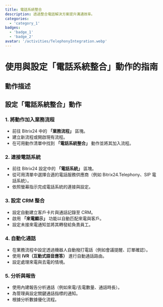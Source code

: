 ```yaml
---
title: 電話系統整合
description: 透過整合電話解決方案提升溝通效率。
categories: 
  - 'category_1'
badges:
  - 'badge_1'
  - 'badge_2'
avatar: '/activities/TelephonyIntegration.webp'
---
```


# 使用與設定「電話系統整合」動作的指南

## 動作描述

## **設定「電話系統整合」動作**

### 1. 將動作加入業務流程
- 前往 Bitrix24 中的 **「業務流程」** 區塊。
- 建立新流程或開啟現有流程。
- 在可用動作清單中找到 **「電話系統整合」** 動作並將其加入流程。

### 2. 連接電話系統
- 前往 Bitrix24 設定中的 **「電話系統」** 區塊。
- 從可用清單中選擇合適的電話服務供應商（例如 Bitrix24.Telephony、SIP 電話系統）。
- 依照螢幕指示完成電話系統的連接與設定。

### 3. 設定 CRM 整合
- 設定自動建立客戶卡片與通話記錄至 CRM。
- 啟用 **「來電顯示」** 功能以自動匹配來電與客戶。
- 設定未接來電通知並將其轉發給負責員工。

### 4. 自動化通話
- 在業務流程中設定透過機器人自動撥打電話（例如會議提醒、訂單確認）。
- 使用 **IVR（互動式語音應答）** 進行自動通話路由。
- 設定處理來電與去電的情境。

### 5. 分析與報告
- 使用內建報告分析通話（例如來電/去電數量、通話時長）。
- 為管理員設定關鍵通話指標的通知。
- 根據分析數據優化流程。